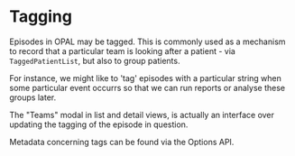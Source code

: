 # Tagging

Episodes in OPAL may be tagged. This is commonly used as a mechanism to
record that a particular team is looking after a patient - via `TaggedPatientList`,
but also to group patients.

For instance, we might like to 'tag' episodes with a particular string when some
particular event occurrs so that we can run reports or analyse these groups later.

The "Teams" modal in list and detail views, is actually an interface over updating
the tagging of the episode in question.

Metadata concerning tags can be found via the Options API.